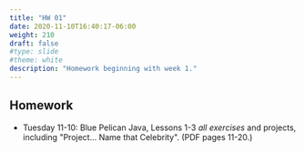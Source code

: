 ```yaml
---
title: "HW 01"
date: 2020-11-10T16:40:17-06:00
weight: 210
draft: false
#type: slide
#theme: white
description: "Homework beginning with week 1."
---
```

    
## Homework 

* Tuesday 11-10: Blue Pelican Java, Lessons 1-3 _all exercises_ and projects, including
"Project... Name that Celebrity". (PDF pages 11-20.)


